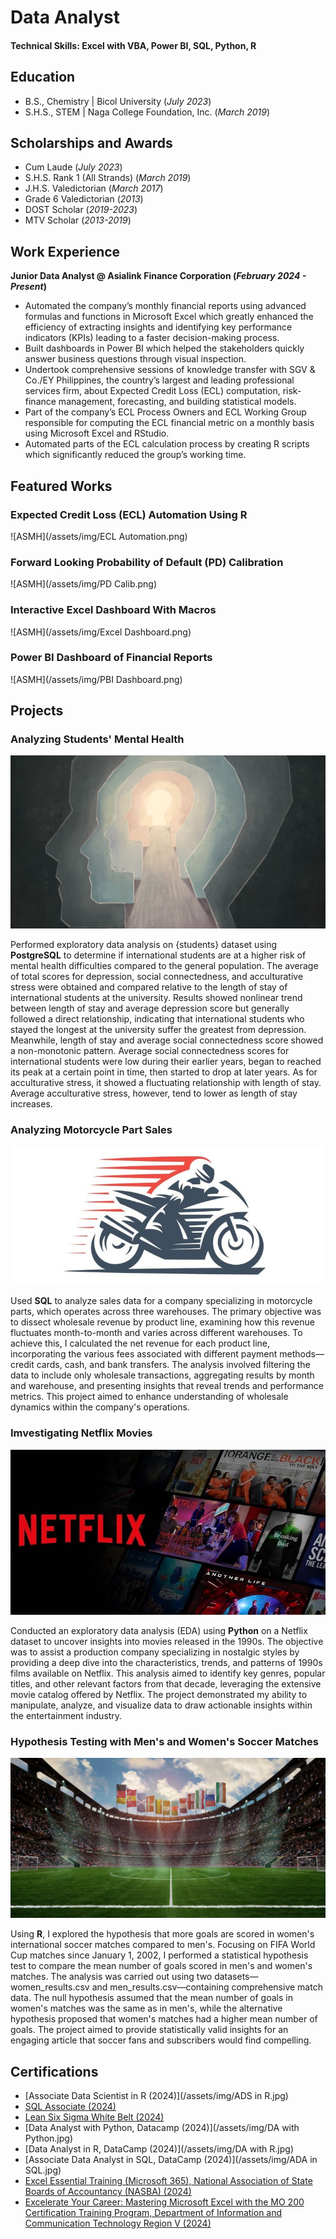 # Data Analyst

#### Technical Skills: Excel with VBA, Power BI, SQL, Python, R

## Education					       		
- B.S., Chemistry	| Bicol University (_July 2023_)  			        		
- S.H.S., STEM | Naga College Foundation, Inc. (_March 2019_)

## Scholarships and Awards			       		
- Cum Laude (_July 2023_)          		
- S.H.S. Rank 1 (All Strands) (_March 2019_)
- J.H.S. Valedictorian (_March 2017_)
- Grade 6 Valedictorian (_2013_)
- DOST Scholar (_2019-2023_)
- MTV Scholar (_2013-2019_)

## Work Experience
**Junior Data Analyst @ Asialink Finance Corporation (_February 2024 - Present_)**
- Automated the company’s monthly financial reports using advanced formulas and functions in Microsoft Excel which greatly enhanced the efficiency of extracting insights and identifying key performance indicators (KPIs) leading to a faster decision-making process.
- Built dashboards in Power BI which helped the stakeholders quickly answer business questions through visual inspection. 
- Undertook comprehensive sessions of knowledge transfer with SGV & Co./EY Philippines, the country’s largest and leading professional services firm, about Expected Credit Loss (ECL) computation, risk-finance management, forecasting, and building statistical models.
- Part of the company’s ECL Process Owners and ECL Working Group responsible for computing the ECL financial metric on a monthly basis using Microsoft Excel and RStudio.
- Automated parts of the ECL calculation process by creating R scripts which significantly reduced the group’s working time.
  
## Featured Works
### Expected Credit Loss (ECL) Automation Using R
![ASMH](/assets/img/ECL Automation.png)
### Forward Looking Probability of Default (PD) Calibration
![ASMH](/assets/img/PD Calib.png)
### Interactive Excel Dashboard With Macros
![ASMH](/assets/img/Excel Dashboard.png)
### Power BI Dashboard of Financial Reports
![ASMH](/assets/img/PBI Dashboard.png)

## Projects
### Analyzing Students' Mental Health
![ASMH](/assets/img/asmh_postgresql.png)

Performed exploratory data analysis on {students} dataset using **PostgreSQL** to determine if international students are at a higher risk of mental health difficulties compared to the general population. The average of total scores for depression, social connectedness, and acculturative stress were obtained and compared relative to the length of stay of international students at the university. Results showed nonlinear trend between length of stay and average depression score but generally followed a direct relationship, indicating that international students who stayed the longest at the university suffer the greatest from depression. Meanwhile, length of stay and average social connectedness score showed a non-monotonic pattern. Average social connectedness scores for international students were low during their earlier years, began to reached its peak at a certain point in time, then started to drop at later years. As for acculturative stress, it showed a fluctuating relationship with length of stay. Average acculturative stress, however, tend to lower as length of stay increases.

### Analyzing Motorcycle Part Sales
![AMPS](/assets/img/amps_sql.jpg)

Used **SQL** to analyze sales data for a company specializing in motorcycle parts, which operates across three warehouses. The primary objective was to dissect wholesale revenue by product line, examining how this revenue fluctuates month-to-month and varies across different warehouses. To achieve this, I calculated the net revenue for each product line, incorporating the various fees associated with different payment methods—credit cards, cash, and bank transfers. The analysis involved filtering the data to include only wholesale transactions, aggregating results by month and warehouse, and presenting insights that reveal trends and performance metrics. This project aimed to enhance understanding of wholesale dynamics within the company's operations.

### Imvestigating Netflix Movies
![ASMH](/assets/img/netflix.jpeg)

Conducted an exploratory data analysis (EDA) using **Python** on a Netflix dataset to uncover insights into movies released in the 1990s. The objective was to assist a production company specializing in nostalgic styles by providing a deep dive into the characteristics, trends, and patterns of 1990s films available on Netflix. This analysis aimed to identify key genres, popular titles, and other relevant factors from that decade, leveraging the extensive movie catalog offered by Netflix. The project demonstrated my ability to manipulate, analyze, and visualize data to draw actionable insights within the entertainment industry.

### Hypothesis Testing with Men's and Women's Soccer Matches
![ASMH](/assets/img/soccer.png)

Using **R**, I explored the hypothesis that more goals are scored in women's international soccer matches compared to men's. Focusing on FIFA World Cup matches since January 1, 2002, I performed a statistical hypothesis test to compare the mean number of goals scored in men's and women's matches. The analysis was carried out using two datasets—women_results.csv and men_results.csv—containing comprehensive match data. The null hypothesis assumed that the mean number of goals in women's matches was the same as in men's, while the alternative hypothesis proposed that women's matches had a higher mean number of goals. The project aimed to provide statistically valid insights for an engaging article that soccer fans and subscribers would find compelling.

## Certifications
- [Associate Data Scientist in R (2024)](/assets/img/ADS in R.jpg)
- [SQL Associate (2024)](/assets/img/SQA.jpg)
- [Lean Six Sigma White Belt (2024)](/assets/img/LSSWB.jpg)
- [Data Analyst with Python, Datacamp (2024)](/assets/img/DA with Python.jpg)
- [Data Analyst in R, DataCamp (2024)](/assets/img/DA with R.jpg)
- [Associate Data Analyst in SQL, DataCamp (2024)](/assets/img/ADA in SQL.jpg)
- [Excel Essential Training (Microsoft 365), National Association of State Boards of Accountancy (NASBA) (2024)](/assets/img/Excel.jpg)
- [Excelerate Your Career: Mastering Microsoft Excel with the MO 200 Certification Training Program, Department of Information and Communication Technology Region V (2024)](/assets/img/Excel2.jpg)
